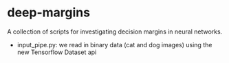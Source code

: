 # deep-margins
A collection of scripts for investigating decision margins in neural networks.
* input_pipe.py: we read in binary data (cat and dog images) using the new Tensorflow Dataset api
